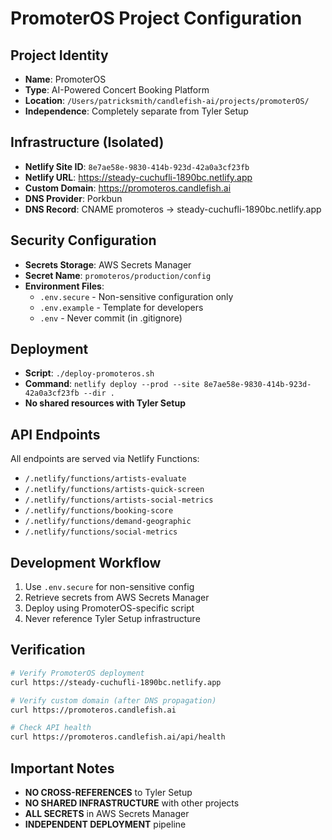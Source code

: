 # PromoterOS Project Configuration

## Project Identity

- **Name**: PromoterOS
- **Type**: AI-Powered Concert Booking Platform
- **Location**: `/Users/patricksmith/candlefish-ai/projects/promoterOS/`
- **Independence**: Completely separate from Tyler Setup

## Infrastructure (Isolated)

- **Netlify Site ID**: `8e7ae58e-9830-414b-923d-42a0a3cf23fb`
- **Netlify URL**: <https://steady-cuchufli-1890bc.netlify.app>
- **Custom Domain**: <https://promoteros.candlefish.ai>
- **DNS Provider**: Porkbun
- **DNS Record**: CNAME promoteros → steady-cuchufli-1890bc.netlify.app

## Security Configuration

- **Secrets Storage**: AWS Secrets Manager
- **Secret Name**: `promoteros/production/config`
- **Environment Files**:
  - `.env.secure` - Non-sensitive configuration only
  - `.env.example` - Template for developers
  - `.env` - Never commit (in .gitignore)

## Deployment

- **Script**: `./deploy-promoteros.sh`
- **Command**: `netlify deploy --prod --site 8e7ae58e-9830-414b-923d-42a0a3cf23fb --dir .`
- **No shared resources with Tyler Setup**

## API Endpoints

All endpoints are served via Netlify Functions:

- `/.netlify/functions/artists-evaluate`
- `/.netlify/functions/artists-quick-screen`
- `/.netlify/functions/artists-social-metrics`
- `/.netlify/functions/booking-score`
- `/.netlify/functions/demand-geographic`
- `/.netlify/functions/social-metrics`

## Development Workflow

1. Use `.env.secure` for non-sensitive config
2. Retrieve secrets from AWS Secrets Manager
3. Deploy using PromoterOS-specific script
4. Never reference Tyler Setup infrastructure

## Verification

```bash
# Verify PromoterOS deployment
curl https://steady-cuchufli-1890bc.netlify.app

# Verify custom domain (after DNS propagation)
curl https://promoteros.candlefish.ai

# Check API health
curl https://promoteros.candlefish.ai/api/health
```

## Important Notes

- **NO CROSS-REFERENCES** to Tyler Setup
- **NO SHARED INFRASTRUCTURE** with other projects
- **ALL SECRETS** in AWS Secrets Manager
- **INDEPENDENT DEPLOYMENT** pipeline
